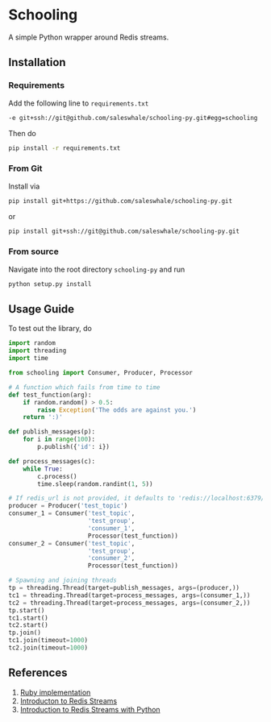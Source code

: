 # Schooling

A simple Python wrapper around Redis streams.

## Installation

### Requirements

Add the following line to `requirements.txt`
```bash
-e git+ssh://git@github.com/saleswhale/schooling-py.git#egg=schooling
```

Then do
```bash
pip install -r requirements.txt
```

### From Git
Install via
```bash
pip install git+https://github.com/saleswhale/schooling-py.git
```

or

```bash
pip install git+ssh://git@github.com/saleswhale/schooling-py.git
```

### From source
Navigate into the root directory `schooling-py` and run
```bash
python setup.py install
```

## Usage Guide

To test out the library, do
``` py
import random
import threading
import time

from schooling import Consumer, Producer, Processor

# A function which fails from time to time
def test_function(arg):
    if random.random() > 0.5:
        raise Exception('The odds are against you.')
    return ':)'

def publish_messages(p):
    for i in range(100):
        p.publish({'id': i})

def process_messages(c):
    while True:
        c.process()
        time.sleep(random.randint(1, 5))

# If redis_url is not provided, it defaults to 'redis://localhost:6379/1'
producer = Producer('test_topic')
consumer_1 = Consumer('test_topic',
                      'test_group',
                      'consumer_1',
                      Processor(test_function))
consumer_2 = Consumer('test_topic',
                      'test_group',
                      'consumer_2',
                      Processor(test_function))

# Spawning and joining threads
tp = threading.Thread(target=publish_messages, args=(producer,))
tc1 = threading.Thread(target=process_messages, args=(consumer_1,))
tc2 = threading.Thread(target=process_messages, args=(consumer_2,))
tp.start()
tc1.start()
tc2.start()
tp.join()
tc1.join(timeout=1000)
tc2.join(timeout=1000)
```

## References

1. [Ruby implementation](https://github.com/saleswhale/schooling_rb)
2. [Introducton to Redis Streams](https://redis.io/topics/streams-intro)
3. [Introduction to Redis Streams with Python](https://charlesleifer.com/blog/redis-streams-with-python/)
